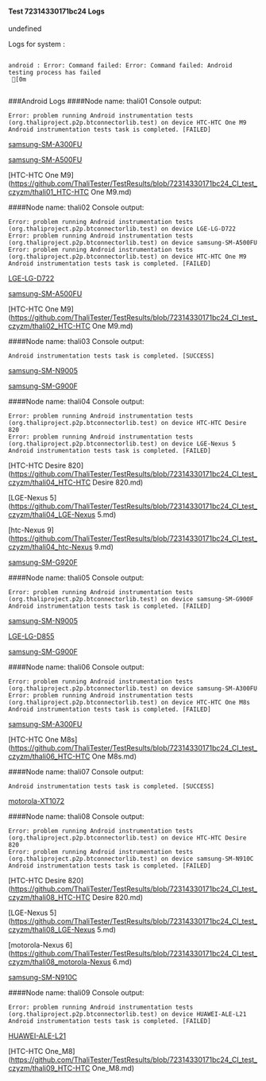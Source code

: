 #### Test 72314330171bc24 Logs

undefined

Logs for system : 
```

android : Error: Command failed: Error: Command failed: Android testing process has failed
 [0m


```
###Android Logs
####Node name: thali01
Console output:
```
Error: problem running Android instrumentation tests (org.thaliproject.p2p.btconnectorlib.test) on device HTC-HTC One M9 
Android instrumentation tests task is completed. [FAILED]
```
[samsung-SM-A300FU](https://github.com/ThaliTester/TestResults/blob/72314330171bc24_CI_test_czyzm/thali01_samsung-SM-A300FU.md)

[samsung-SM-A500FU](https://github.com/ThaliTester/TestResults/blob/72314330171bc24_CI_test_czyzm/thali01_samsung-SM-A500FU.md)

[HTC-HTC One M9](https://github.com/ThaliTester/TestResults/blob/72314330171bc24_CI_test_czyzm/thali01_HTC-HTC One M9.md)

####Node name: thali02
Console output:
```
Error: problem running Android instrumentation tests (org.thaliproject.p2p.btconnectorlib.test) on device LGE-LG-D722 
Error: problem running Android instrumentation tests (org.thaliproject.p2p.btconnectorlib.test) on device samsung-SM-A500FU 
Error: problem running Android instrumentation tests (org.thaliproject.p2p.btconnectorlib.test) on device HTC-HTC One M9 
Android instrumentation tests task is completed. [FAILED]
```
[LGE-LG-D722](https://github.com/ThaliTester/TestResults/blob/72314330171bc24_CI_test_czyzm/thali02_LGE-LG-D722.md)

[samsung-SM-A500FU](https://github.com/ThaliTester/TestResults/blob/72314330171bc24_CI_test_czyzm/thali02_samsung-SM-A500FU.md)

[HTC-HTC One M9](https://github.com/ThaliTester/TestResults/blob/72314330171bc24_CI_test_czyzm/thali02_HTC-HTC One M9.md)

####Node name: thali03
Console output:
```
Android instrumentation tests task is completed. [SUCCESS]
```
[samsung-SM-N9005](https://github.com/ThaliTester/TestResults/blob/72314330171bc24_CI_test_czyzm/thali03_samsung-SM-N9005.md)

[samsung-SM-G900F](https://github.com/ThaliTester/TestResults/blob/72314330171bc24_CI_test_czyzm/thali03_samsung-SM-G900F.md)

####Node name: thali04
Console output:
```
Error: problem running Android instrumentation tests (org.thaliproject.p2p.btconnectorlib.test) on device HTC-HTC Desire 820 
Error: problem running Android instrumentation tests (org.thaliproject.p2p.btconnectorlib.test) on device LGE-Nexus 5 
Android instrumentation tests task is completed. [FAILED]
```
[HTC-HTC Desire 820](https://github.com/ThaliTester/TestResults/blob/72314330171bc24_CI_test_czyzm/thali04_HTC-HTC Desire 820.md)

[LGE-Nexus 5](https://github.com/ThaliTester/TestResults/blob/72314330171bc24_CI_test_czyzm/thali04_LGE-Nexus 5.md)

[htc-Nexus 9](https://github.com/ThaliTester/TestResults/blob/72314330171bc24_CI_test_czyzm/thali04_htc-Nexus 9.md)

[samsung-SM-G920F](https://github.com/ThaliTester/TestResults/blob/72314330171bc24_CI_test_czyzm/thali04_samsung-SM-G920F.md)

####Node name: thali05
Console output:
```
Error: problem running Android instrumentation tests (org.thaliproject.p2p.btconnectorlib.test) on device samsung-SM-G900F 
Android instrumentation tests task is completed. [FAILED]
```
[samsung-SM-N9005](https://github.com/ThaliTester/TestResults/blob/72314330171bc24_CI_test_czyzm/thali05_samsung-SM-N9005.md)

[LGE-LG-D855](https://github.com/ThaliTester/TestResults/blob/72314330171bc24_CI_test_czyzm/thali05_LGE-LG-D855.md)

[samsung-SM-G900F](https://github.com/ThaliTester/TestResults/blob/72314330171bc24_CI_test_czyzm/thali05_samsung-SM-G900F.md)

####Node name: thali06
Console output:
```
Error: problem running Android instrumentation tests (org.thaliproject.p2p.btconnectorlib.test) on device samsung-SM-A300FU 
Error: problem running Android instrumentation tests (org.thaliproject.p2p.btconnectorlib.test) on device HTC-HTC One M8s 
Android instrumentation tests task is completed. [FAILED]
```
[samsung-SM-A300FU](https://github.com/ThaliTester/TestResults/blob/72314330171bc24_CI_test_czyzm/thali06_samsung-SM-A300FU.md)

[HTC-HTC One M8s](https://github.com/ThaliTester/TestResults/blob/72314330171bc24_CI_test_czyzm/thali06_HTC-HTC One M8s.md)

####Node name: thali07
Console output:
```
Android instrumentation tests task is completed. [SUCCESS]
```
[motorola-XT1072](https://github.com/ThaliTester/TestResults/blob/72314330171bc24_CI_test_czyzm/thali07_motorola-XT1072.md)

####Node name: thali08
Console output:
```
Error: problem running Android instrumentation tests (org.thaliproject.p2p.btconnectorlib.test) on device HTC-HTC Desire 820 
Error: problem running Android instrumentation tests (org.thaliproject.p2p.btconnectorlib.test) on device samsung-SM-N910C 
Android instrumentation tests task is completed. [FAILED]
```
[HTC-HTC Desire 820](https://github.com/ThaliTester/TestResults/blob/72314330171bc24_CI_test_czyzm/thali08_HTC-HTC Desire 820.md)

[LGE-Nexus 5](https://github.com/ThaliTester/TestResults/blob/72314330171bc24_CI_test_czyzm/thali08_LGE-Nexus 5.md)

[motorola-Nexus 6](https://github.com/ThaliTester/TestResults/blob/72314330171bc24_CI_test_czyzm/thali08_motorola-Nexus 6.md)

[samsung-SM-N910C](https://github.com/ThaliTester/TestResults/blob/72314330171bc24_CI_test_czyzm/thali08_samsung-SM-N910C.md)

####Node name: thali09
Console output:
```
Error: problem running Android instrumentation tests (org.thaliproject.p2p.btconnectorlib.test) on device HUAWEI-ALE-L21 
Android instrumentation tests task is completed. [FAILED]
```
[HUAWEI-ALE-L21](https://github.com/ThaliTester/TestResults/blob/72314330171bc24_CI_test_czyzm/thali09_HUAWEI-ALE-L21.md)

[HTC-HTC One_M8](https://github.com/ThaliTester/TestResults/blob/72314330171bc24_CI_test_czyzm/thali09_HTC-HTC One_M8.md)





